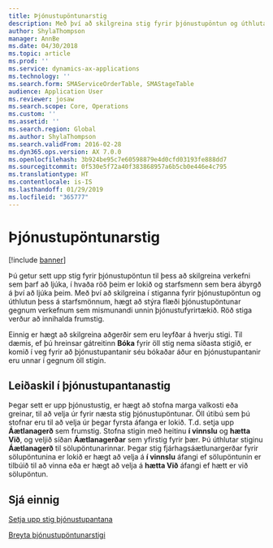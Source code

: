 ```yaml
---
title: Þjónustupöntunarstig
description: Með því að skilgreina stig fyrir þjónustupöntun og úthluta þeim til starfsmanna, stjórnarðu flæði þjónustupantana með þeim verkefnum sem ýmsir einstaklingar sinna í þjónustufyrirtækinu.
author: ShylaThompson
manager: AnnBe
ms.date: 04/30/2018
ms.topic: article
ms.prod: ''
ms.service: dynamics-ax-applications
ms.technology: ''
ms.search.form: SMAServiceOrderTable, SMAStageTable
audience: Application User
ms.reviewer: josaw
ms.search.scope: Core, Operations
ms.custom: ''
ms.assetid: ''
ms.search.region: Global
ms.author: ShylaThompson
ms.search.validFrom: 2016-02-28
ms.dyn365.ops.version: AX 7.0.0
ms.openlocfilehash: 3b924be95c7e60598879e4d0cfd03193fe888dd7
ms.sourcegitcommit: 0f530e5f72a40f383868957a6b5cb0e446e4c795
ms.translationtype: HT
ms.contentlocale: is-IS
ms.lasthandoff: 01/29/2019
ms.locfileid: "365777"
---
```

# <a name="service-order-stages"></a>Þjónustupöntunarstig   

[!include [banner](../includes/banner.md)]


Þú getur sett upp stig fyrir þjónustupöntun til þess að skilgreina verkefni sem þarf að ljúka, í hvaða röð þeim er lokið og starfsmenn sem bera ábyrgð á því að ljúka þeim. Með því að skilgreina í stiganna fyrir þjónustupöntun og úthlutun þess á starfsmönnum, hægt að stýra flæði þjónustupöntunar gegnum verkefnum sem mismunandi unnin þjónustufyrirtækið. Röð stiga verður að innihalda frumstig.

Einnig er hægt að skilgreina aðgerðir sem eru leyfðar á hverju stigi. Til dæmis, ef þú hreinsar gátreitinn **Bóka** fyrir öll stig nema síðasta stigið, er komið í veg fyrir að þjónustupantanir séu bókaðar áður en þjónustupantanir eru unnar í gegnum öll stigin.

## <a name="branching-in-service-order-stages"></a>Leiðaskil í þjónustupantanastig

Þegar sett er upp þjónustustig, er hægt að stofna marga valkosti eða greinar, til að velja úr fyrir næsta stig þjónustupöntunar. Öll útibú sem þú stofnar eru til að velja úr þegar fyrsta áfanga er lokið. T.d. setja upp **Áætlanagerð** sem frumstig. Stofna stigin með heitinu **í vinnslu** og **hætta Við**, og veljið síðan **Áætlanagerðar** sem yfirstig fyrir þær. Þú úthlutar stiginu **Áætlanagerð** til sölupöntunarinnar. Þegar stig fjárhagsáætlunargerðar fyrir sölupöntunina er lokið er hægt að velja á **í vinnslu** áfangi ef sölupöntunin er tilbúið til að vinna eða er hægt að velja á **hætta Við** áfangi ef hætt er við sölupöntun.

## <a name="see-also"></a>Sjá einnig

[Setja upp stig þjónustupantana](set-up-service-order-stages.md)

[Breyta þjónustupöntunarstigi](change-service-order-stage.md)

  


